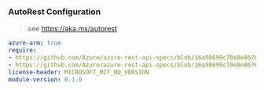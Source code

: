 ### AutoRest Configuration

> see https://aka.ms/autorest

``` yaml
azure-arm: true
require:
- https://github.com/Azure/azure-rest-api-specs/blob/16a50699c70e8e86765dd46b84a9185067debfa7/specification/policyinsights/resource-manager/readme.md
- https://github.com/Azure/azure-rest-api-specs/blob/16a50699c70e8e86765dd46b84a9185067debfa7/specification/policyinsights/resource-manager/readme.go.md
license-header: MICROSOFT_MIT_NO_VERSION
module-version: 0.1.0

```